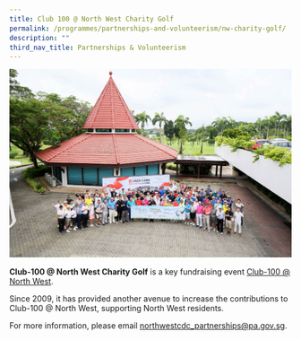 ```yaml
---
title: Club 100 @ North West Charity Golf
permalink: /programmes/partnerships-and-volunteerism/nw-charity-golf/
description: ""
third_nav_title: Partnerships & Volunteerism
---
```

![](/images/Programmes/Partnership%20&%20Volunteerism/309466363_472409401591100_1978927984143300809_n.jpg)

**Club-100 @ North West Charity Golf** is a key fundraising event [Club-100 @ North West](https://northwest.cdc.gov.sg/programmes/connecting-the-community/club100-northwest/).

Since 2009, it has provided another avenue to increase the contributions to Club-100 @ North West, supporting North West residents. 

For more information, please email [northwestcdc\_partnerships@pa.gov.sg](mailto:northwestcdc_partnerships@pa.gov.sg).